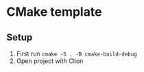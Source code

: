 # CMake template

## Setup

1. First run `cmake -S . -B cmake-build-debug`
2. Open project with Clion
